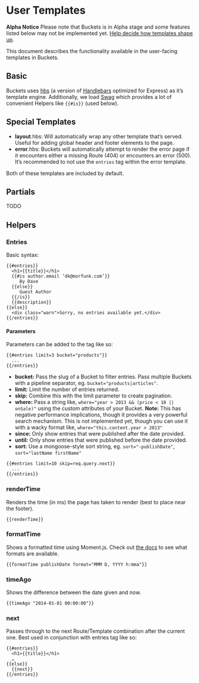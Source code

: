 # User Templates

**Alpha Notice** Please note that Buckets is in Alpha stage and some features listed below may not be implemented yet. [Help decide how templates shape up](https://assembly.com/buckets/projects/54).

This document describes the functionality available in the user-facing templates in Buckets.

## Basic

Buckets uses [hbs](https://github.com/donpark/hbs) (a version of [Handlebars](http://handlebarsjs.com) optimized for Express) as it’s template engine. Additionally, we load [Swag](https://github.com/elving/swag) which provides a lot of convenient Helpers like `{{#is}}` (used below).

## Special Templates

* **layout**.hbs: Will automatically wrap any other template that’s served. Useful for adding global header and footer elements to the page.
* **error**.hbs: Buckets will automatically attempt to render the error page if it encounters either a missing Route (404) or encounters an error (500). It’s recommended to not use the `entries` tag within the error template.

Both of these templates are included by default.

## Partials

TODO

## Helpers

### Entries

Basic syntax:

```
{{#entries}}
  <h1>{{title}}</h1>
  {{#is author.email ‘dk@morfunk.com’}}
     By Dave
  {{else}}
     Guest Author
  {{/is}}
  {{description}}
{{else}}
  <div class="warn">Sorry, no entries available yet.</div>
{{/entries}}
```

#### Parameters

Parameters can be added to the tag like so:

```
{{#entries limit=3 bucket="products"}}
  ...
{{/entries}}
```

* **bucket:** Pass the slug of a Bucket to filter entries. Pass multiple Buckets with a pipeline separator, eg. `bucket="products|articles"`.
* **limit:** Limit the number of entries returned.
* **skip:** Combine this with the limit parameter to create pagination.
* **where:** Pass a string like, `where="year > 2013 && (price < 10 || onSale)"` using the custom attributes of your Bucket. **Note:** This has negative performance implications, though it provides a very powerful search mechanism. This is not implemented yet, though you can use it with a wacky format like, `where="this.content.year > 2013"`
* **since:** Only show entries that were published after the date provided.
* **until:** Only show entries that were published before the date provided.
* **sort:** Use a mongoose-style sort string, eg. `sort="-publishDate"`, `sort="lastName firstName"`

```
{{#entries limit=10 skip=req.query.next}}
  ...
{{/entries}}
```

### renderTime

Renders the time (in ms) the page has taken to render (best to place near the footer).

```
{{renderTime}}
```

### formatTime

Shows a formatted time using Moment.js. Check out [the docs](http://momentjs.com/docs/#/displaying/format/) to see what formats are available.

```
{{formatTime publishDate format="MMM D, YYYY h:mma"}}
```

### timeAgo

Shows the difference between the date given and now.

```
{{timeAgo "2014-01-01 00:00:00"}}
```

### next

Passes through to the next Route/Template combination after the current one. Best used in conjunction with entries tag like so:

```
{{#entries}}
  <h1>{{title}}</h1>
  …
{{else}}
  {{next}}
{{/entries}}
```
